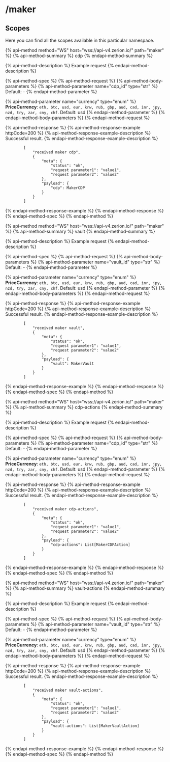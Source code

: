 # /maker

## Scopes

Here you can find all the scopes available in this particular namespace.

{% api-method method="WS" host="wss://api-v4.zerion.io/" path="maker" %}
{% api-method-summary %}
cdp
{% endapi-method-summary %}

{% api-method-description %}
Example request
{% endapi-method-description %}

{% api-method-spec %}
{% api-method-request %}
{% api-method-body-parameters %}
{% api-method-parameter name="cdp\_id" type="str" %}
Default: -
{% endapi-method-parameter %}

{% api-method-parameter name="currency" type="enum" %}
**PriceCurrency**: `eth, btc, usd, eur, krw, rub, gbp, aud, cad, inr, jpy, nzd, try, zar, cny, chf`. Default: usd
{% endapi-method-parameter %}
{% endapi-method-body-parameters %}
{% endapi-method-request %}

{% api-method-response %}
{% api-method-response-example httpCode=200 %}
{% api-method-response-example-description %}
Successful result.
{% endapi-method-response-example-description %}

```text
        [
            "received maker cdp",
            {
                "meta": {
                    "status": "ok",
                    "request parameter1": "value1",
                    "request parameter2": "value2"
                },
                "payload": {
                    "cdp": MakerCDP
                }
            }
        ]
```
{% endapi-method-response-example %}
{% endapi-method-response %}
{% endapi-method-spec %}
{% endapi-method %}

{% api-method method="WS" host="wss://api-v4.zerion.io/" path="maker" %}
{% api-method-summary %}
vault
{% endapi-method-summary %}

{% api-method-description %}
Example request
{% endapi-method-description %}

{% api-method-spec %}
{% api-method-request %}
{% api-method-body-parameters %}
{% api-method-parameter name="vault\_id" type="str" %}
Default: -
{% endapi-method-parameter %}

{% api-method-parameter name="currency" type="enum" %}
**PriceCurrency**: `eth, btc, usd, eur, krw, rub, gbp, aud, cad, inr, jpy, nzd, try, zar, cny, chf`. Default: usd
{% endapi-method-parameter %}
{% endapi-method-body-parameters %}
{% endapi-method-request %}

{% api-method-response %}
{% api-method-response-example httpCode=200 %}
{% api-method-response-example-description %}
Successful result.
{% endapi-method-response-example-description %}

```text
        [
            "received maker vault",
            {
                "meta": {
                    "status": "ok",
                    "request parameter1": "value1",
                    "request parameter2": "value2"
                },
                "payload": {
                    "vault": MakerVault
                }
            }
        ]
```
{% endapi-method-response-example %}
{% endapi-method-response %}
{% endapi-method-spec %}
{% endapi-method %}

{% api-method method="WS" host="wss://api-v4.zerion.io/" path="maker" %}
{% api-method-summary %}
cdp-actions
{% endapi-method-summary %}

{% api-method-description %}
Example request
{% endapi-method-description %}

{% api-method-spec %}
{% api-method-request %}
{% api-method-body-parameters %}
{% api-method-parameter name="cdp\_id" type="str" %}
Default: -
{% endapi-method-parameter %}

{% api-method-parameter name="currency" type="enum" %}
**PriceCurrency**: `eth, btc, usd, eur, krw, rub, gbp, aud, cad, inr, jpy, nzd, try, zar, cny, chf`. Default: usd
{% endapi-method-parameter %}
{% endapi-method-body-parameters %}
{% endapi-method-request %}

{% api-method-response %}
{% api-method-response-example httpCode=200 %}
{% api-method-response-example-description %}
Successful result.
{% endapi-method-response-example-description %}

```text
        [
            "received maker cdp-actions",
            {
                "meta": {
                    "status": "ok",
                    "request parameter1": "value1",
                    "request parameter2": "value2"
                },
                "payload": {
                    "cdp-actions": List[MakerCDPAction]
                }
            }
        ]
```
{% endapi-method-response-example %}
{% endapi-method-response %}
{% endapi-method-spec %}
{% endapi-method %}

{% api-method method="WS" host="wss://api-v4.zerion.io/" path="maker" %}
{% api-method-summary %}
vault-actions
{% endapi-method-summary %}

{% api-method-description %}
Example request
{% endapi-method-description %}

{% api-method-spec %}
{% api-method-request %}
{% api-method-body-parameters %}
{% api-method-parameter name="vault\_id" type="str" %}
Default: -
{% endapi-method-parameter %}

{% api-method-parameter name="currency" type="enum" %}
**PriceCurrency**: `eth, btc, usd, eur, krw, rub, gbp, aud, cad, inr, jpy, nzd, try, zar, cny, chf`. Default: usd
{% endapi-method-parameter %}
{% endapi-method-body-parameters %}
{% endapi-method-request %}

{% api-method-response %}
{% api-method-response-example httpCode=200 %}
{% api-method-response-example-description %}
Successful result.
{% endapi-method-response-example-description %}

```text
        [
            "received maker vault-actions",
            {
                "meta": {
                    "status": "ok",
                    "request parameter1": "value1",
                    "request parameter2": "value2"
                },
                "payload": {
                    "vault-actions": List[MakerVaultAction]
                }
            }
        ]
```
{% endapi-method-response-example %}
{% endapi-method-response %}
{% endapi-method-spec %}
{% endapi-method %}

